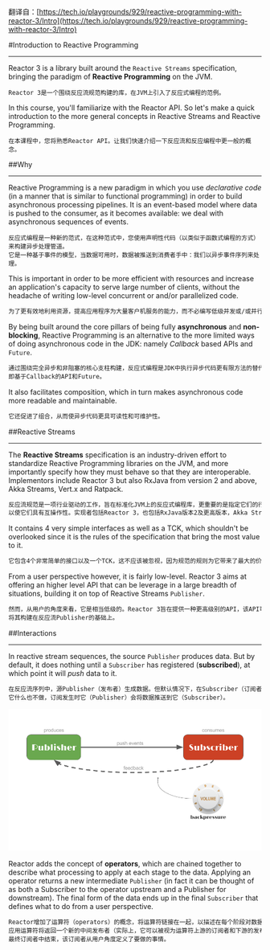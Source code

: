 翻译自：[https://tech.io/playgrounds/929/reactive-programming-with-reactor-3/Intro](https://tech.io/playgrounds/929/reactive-programming-with-reactor-3/Intro)

#Introduction to Reactive Programming  
***
Reactor 3 is a library built around the `Reactive Streams` 
specification, bringing the paradigm of **Reactive Programming** 
on the JVM.
```
Reactor 3是一个围绕反应流规范构建的库，在JVM上引入了反应式编程的范例。
```

In this course, you'll familiarize with the Reactor API. 
So let's make a quick introduction to the more general concepts 
in Reactive Streams and Reactive Programming.
```
在本课程中，您将熟悉Reactor API。让我们快速介绍一下反应流和反应编程中更一般的概念。
```
##Why
***
Reactive Programming is a new paradigm in which you use *declarative code* 
(in a manner that is similar to functional programming) in order to build 
asynchronous processing pipelines. It is an event-based model where data 
is pushed to the consumer, as it becomes available: we deal with asynchronous 
sequences of events.
```
反应式编程是一种新的范式，在这种范式中，您使用声明性代码（以类似于函数式编程的方式）来构建异步处理管道。
它是一种基于事件的模型，当数据可用时，数据被推送到消费者手中：我们以异步事件序列来处理。
```

This is important in order to be more efficient with resources and increase 
an application's capacity to serve large number of clients, without the 
headache of writing low-level concurrent or and/or parallelized code.
```markdown
为了更有效地利用资源，提高应用程序为大量客户机服务的能力，而不必编写低级并发或/或并行代码，这一点很重要。
```

By being built around the core pillars of being fully **asynchronous** and **non-blocking**, 
Reactive Programming is an alternative to the more limited ways of doing asynchronous 
code in the JDK: namely *Callback* based APIs and `Future`.
```markdown
通过围绕完全异步和非阻塞的核心支柱构建，反应式编程是JDK中执行异步代码更有限方法的替代方法：
即基于Callback的API和Future。
```

It also facilitates composition, which in turn makes asynchronous code more
readable and maintainable.
```markdown
它还促进了组合，从而使异步代码更具可读性和可维护性。
```

##Reactive Streams
***
The **Reactive Streams** specification is an industry-driven effort to standardize 
Reactive Programming libraries on the JVM, and more importantly specify how they 
must behave so that they are interoperable. Implementors include Reactor 3 but also 
RxJava from version 2 and above, Akka Streams, Vert.x and Ratpack.
```markdown
反应流规范是一项行业驱动的工作，旨在标准化JVM上的反应式编程库，更重要的是指定它们的行为方式，
以使它们具有互操作性。实现者包括Reactor 3，也包括RxJava版本2及更高版本，Akka Streams，Vert.x和Ratpack。
```

It contains 4 very simple interfaces as well as a TCK, which shouldn't be overlooked 
since it is the rules of the specification that bring the most value to it.
```markdown
它包含4个非常简单的接口以及一个TCK，这不应该被忽视，因为规范的规则为它带来了最大的价值。
```

From a user perspective however, it is fairly low-level. Reactor 3 aims at offering an 
higher level API that can be leverage in a large breadth of situations, building it on 
top of Reactive Streams `Publisher`.
```markdown
然而，从用户的角度来看，它是相当低级的。Reactor 3旨在提供一种更高级别的API，该API可以在广泛的情况下使用，
将其构建在反应流Publisher的基础上。
```

##Interactions
***
In reactive stream sequences, the source `Publisher` produces data. But by default, 
it does nothing until a `Subscriber` has registered (**subscribed**), at which point 
it will *push* data to it.
```markdown
在反应流序列中，源Publisher（发布者）生成数据。但默认情况下，在Subscriber（订阅者）注册（订阅）之前，
它什么也不做，订阅发生时它（Publisher）会将数据推送到它（Subscriber）。
```
![Publisher and Subscriber](image/01_PublisherSubscriber.png)

Reactor adds the concept of **operators**, which are chained together to describe 
what processing to apply at each stage to the data. Applying an operator returns a new 
intermediate `Publisher` (in fact it can be thought of as both a Subscriber to the operator 
upstream and a Publisher for downstream). The final form of the data ends up in the final 
`Subscriber` that defines what to do from a user perspective.
```markdown
Reactor增加了运算符（operators）的概念，将运算符链接在一起，以描述在每个阶段对数据应用什么处理。
应用运算符将返回一个新的中间发布者（实际上，它可以被视为运算符上游的订阅者和下游的发布者）。数据的最终形式在
最终订阅者中结束，该订阅者从用户角度定义了要做的事情。
```